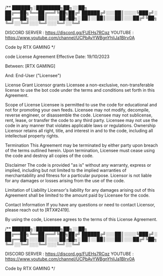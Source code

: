 /** ██████╗░████████╗██╗░░██╗
██╔══██╗╚══██╔══╝╚██╗██╔╝
██████╔╝░░░██║░░░░╚███╔╝░
██╔══██╗░░░██║░░░░██╔██╗░
██║░░██║░░░██║░░░██╔╝╚██╗
╚═╝░░╚═╝░░░╚═╝░░░╚═╝░░╚═╝

DISCORD SERVER : https://discord.gg/FUEHs7RCqz YOUTUBE : https://www.youtube.com/channel/UCPbAvYWBgnYhliJa1BIrv0A

Code by RTX GAMING
*/

code License Agreement
Effective Date: 19/10/2023

Between: [RTX GAMING]

And: End-User ("Licensee")

License Grant
Licensor grants Licensee a non-exclusive, non-transferable license to use the bot code under the terms and conditions set forth in this Agreement.

Scope of License
Licensee is permitted to use the code for educational and not for promoting your own feeds.
Licensee may not modify, decompile, reverse engineer, or disassemble the code.
Licensee may not sublicense, rent, lease, or transfer the code to any third party.
Licensee may not use the code in any manner that violates applicable laws or regulations.
Ownership
Licensor retains all right, title, and interest in and to the code, including all intellectual property rights.

Termination
This Agreement may be terminated by either party upon breach of the terms outlined herein. Upon termination, Licensee must cease using the code and destroy all copies of the code.

Disclaimer
The code is provided "as is" without any warranty, express or implied, including but not limited to the implied warranties of merchantability and fitness for a particular purpose. Licensor is not liable for any damages or losses arising from the use of the code.

Limitation of Liability
Licensor's liability for any damages arising out of this Agreement shall be limited to the amount paid by Licensee for the code.

Contact Information
If you have any questions or need to contact Licensor, please reach out to [RTX#2419].

By using the code, Licensee agrees to the terms of this License Agreement.

/** ██████╗░████████╗██╗░░██╗
██╔══██╗╚══██╔══╝╚██╗██╔╝
██████╔╝░░░██║░░░░╚███╔╝░
██╔══██╗░░░██║░░░░██╔██╗░
██║░░██║░░░██║░░░██╔╝╚██╗
╚═╝░░╚═╝░░░╚═╝░░░╚═╝░░╚═╝

DISCORD SERVER : https://discord.gg/FUEHs7RCqz YOUTUBE : https://www.youtube.com/channel/UCPbAvYWBgnYhliJa1BIrv0A

Code by RTX GAMING
*/